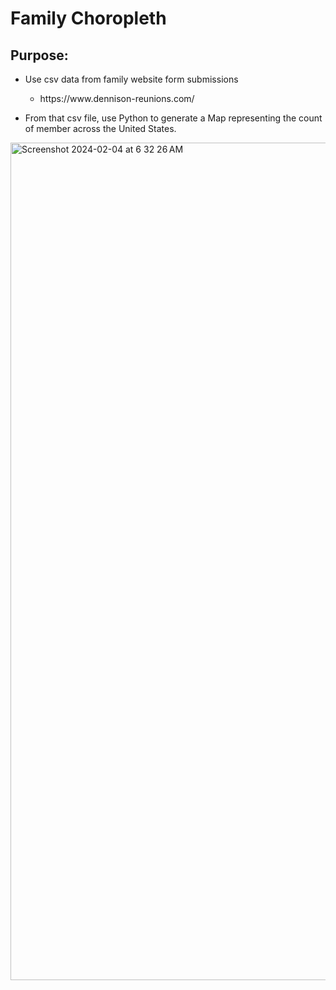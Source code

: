 # Family Choropleth

## Purpose:
- Use csv data from family website form submissions
  - <link>https://www.dennison-reunions.com/</link>
  
- From that csv file, use Python to generate a Map representing the count of member across the United States.

<img width="1340" alt="Screenshot 2024-02-04 at 6 32 26 AM" src="https://github.com/TerryDennisonJr/family-map/assets/77395950/e89e4e85-571d-4a19-9acf-265070547840">

